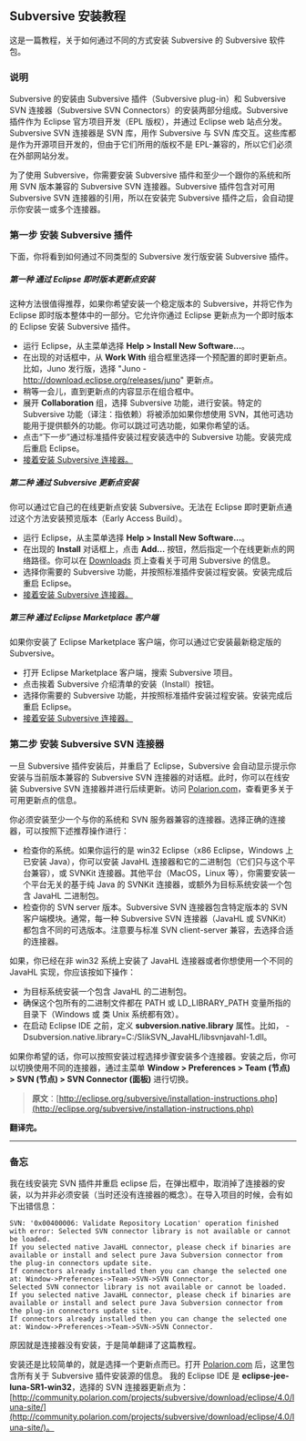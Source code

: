 ## Subversive 安装教程

这是一篇教程，关于如何通过不同的方式安装 Subversive 的 Subversive 软件包。

### 说明

Subversive 的安装由 Subversive 插件（Subversive plug-in）和 Subversive SVN 连接器（Subversive SVN Connectors）的安装两部分组成。Subversive 插件作为 Eclipse 官方项目开发（EPL 版权），并通过 Eclipse web 站点分发。Subversive SVN 连接器是 SVN 库，用作 Subversive 与 SVN 库交互。这些库都是作为开源项目开发的，但由于它们所用的版权不是 EPL-兼容的，所以它们必须在外部网站分发。

为了使用 Subversive，你需要安装 Subversive 插件和至少一个跟你的系统和所用 SVN 版本兼容的 Subversive SVN 连接器。Subversive 插件包含对可用 Subversive SVN 连接器的引用，所以在安装完 Subversive 插件之后，会自动提示你安装一或多个连接器。

### 第一步 安装 Subversive 插件

下面，你将看到如何通过不同类型的 Subversive 发行版安装 Subversive 插件。

##### 第一种 通过 Eclipse 即时版本更新点安装

这种方法很值得推荐，如果你希望安装一个稳定版本的 Subversive，并将它作为 Eclipse 即时版本整体中的一部分。它允许你通过 Eclipse 更新点为一个即时版本的 Eclipse 安装 Subversive 插件。

 - 运行 Eclipse，从主菜单选择 **Help > Install New Software...**。
 - 在出现的对话框中，从 **Work With** 组合框里选择一个预配置的即时更新点。比如，Juno 发行版，选择 "Juno - http://download.eclipse.org/releases/juno" 更新点。
 - 稍等一会儿，直到更新点的内容显示在组合框中。
 - 展开 **Collaboration** 组，选择 Subversive 功能，进行安装。特定的 Subversive 功能（译注：指依赖）将被添加如果你想使用 SVN，其他可选功能用于提供额外的功能。你可以跳过可选功能，如果你希望的话。
 - 点击“下一步”通过标准插件安装过程安装选中的 Subversive 功能。安装完成后重启 Eclipse。
 - [接着安装 Subversive 连接器。](#phase2)

##### 第二种 通过 Subversive 更新点安装

你可以通过它自己的在线更新点安装 Subversive。无法在 Eclipse 即时更新点通过这个方法安装预览版本（Early Access Build）。

 - 运行 Eclipse，从主菜单选择 **Help > Install New Software...**。
 - 在出现的 **Install** 对话框上，点击 **Add...** 按钮，然后指定一个在线更新点的网络路径。你可以在 [Downloads](http://eclipse.org/subversive/downloads.php) 页上查看关于可用 Subversive 的信息。
 - 选择你需要的 Subversive 功能，并按照标准插件安装过程安装。安装完成后重启 Eclipse。
 - [接着安装 Subversive 连接器。](#phase2)

##### 第三种 通过 Eclipse Marketplace 客户端

如果你安装了 Eclipse Marketplace 客户端，你可以通过它安装最新稳定版的 Subversive。

 - 打开 Eclipse Marketplace 客户端，搜索 Subversive 项目。
 - 点击挨着 Subversive 介绍清单的安装（Install）按钮。
 - 选择你需要的 Subversive 功能，并按照标准插件安装过程安装。安装完成后重启 Eclipse。
 - [接着安装 Subversive 连接器。](#phase2)

### <a name="phase2"></a>第二步 安装 Subversive SVN 连接器

一旦 Subversive 插件安装后，并重启了 Eclipse，Subversive 会自动显示提示你安装与当前版本兼容的 Subversive SVN 连接器的对话框。此时，你可以在线安装 Subversive SVN 连接器并进行后续更新。访问 [Polarion.com](http://www.polarion.com/products/svn/subversive/download.php?utm_source=eclipse.org&utm_medium=link&utm_campaign=subversive)，查看更多关于可用更新点的信息。

你必须安装至少一个与你的系统和 SVN 服务器兼容的连接器。选择正确的连接器，可以按照下述推荐操作进行：

 - 检查你的系统。如果你运行的是 win32 Eclipse（x86 Eclipse，Windows 上已安装 Java），你可以安装 JavaHL 连接器和它的二进制包（它们只与这个平台兼容），或 SVNKit 连接器。其他平台（MacOS，Linux 等），你需要安装一个平台无关的基于纯 Java 的 SVNKit 连接器，或额外为目标系统安装一个包含 JavaHL 二进制包。 
 - 检查你的 SVN server 版本。Subversive SVN 连接器包含特定版本的 SVN 客户端模块。通常，每一种 Subversive SVN 连接器（JavaHL 或 SVNKit）都包含不同的可选版本。注意要与标准 SVN client-server 兼容，去选择合适的连接器。

如果，你已经在非 win32 系统上安装了 JavaHL 连接器或者你想使用一个不同的 JavaHL 实现，你应该按如下操作：

 - 为目标系统安装一个包含 JavaHL 的二进制包。
 - 确保这个包所有的二进制文件都在 PATH 或 LD_LIBRARY_PATH 变量所指的目录下（Windows 或 类 Unix 系统都有效）。
 - 在启动 Eclipse IDE 之前，定义 **subversion.native.library** 属性。比如， -Dsubversion.native.library=C:/SlikSVN_JavaHL/libsvnjavahl-1.dll。

如果你希望的话，你可以按照安装过程选择步骤安装多个连接器。安装之后，你可以切换使用不同的连接器，通过主菜单 **Window > Preferences > Team (节点) > SVN (节点) > SVN Connector (面板)** 进行切换。

 > **原文**：[http://eclipse.org/subversive/installation-instructions.php](http://eclipse.org/subversive/installation-instructions.php)

**翻译完。**

-----------------------------------------------------

### 备忘

我在线安装完 SVN 插件并重启 eclipse 后，在弹出框中，取消掉了连接器的安装，以为并非必须安装（当时还没有连接器的概念）。在导入项目的时候，会有如下出错信息：

	SVN: '0x00400006: Validate Repository Location' operation finished with error: Selected SVN connector library is not available or cannot be loaded.
	If you selected native JavaHL connector, please check if binaries are available or install and select pure Java Subversion connector from the plug-in connectors update site.
	If connectors already installed then you can change the selected one at: Window->Preferences->Team->SVN->SVN Connector.
	Selected SVN connector library is not available or cannot be loaded.
	If you selected native JavaHL connector, please check if binaries are available or install and select pure Java Subversion connector from the plug-in connectors update site.
	If connectors already installed then you can change the selected one at: Window->Preferences->Team->SVN->SVN Connector.

原因就是连接器没有安装，于是简单翻译了这篇教程。

安装还是比较简单的，就是选择一个更新点而已。打开 [Polarion.com](http://www.polarion.com/products/svn/subversive/download.php?utm_source=eclipse.org&utm_medium=link&utm_campaign=subversive) 后，这里包含所有关于 Subversive 插件安装源的信息。
我的 Eclipse IDE 是 **eclipse-jee-luna-SR1-win32**，选择的 SVN 连接器更新点为： [http://community.polarion.com/projects/subversive/download/eclipse/4.0/luna-site/](http://community.polarion.com/projects/subversive/download/eclipse/4.0/luna-site/)。
